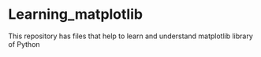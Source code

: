 # Learning_matplotlib
This repository has files that help to learn and understand matplotlib library of Python
